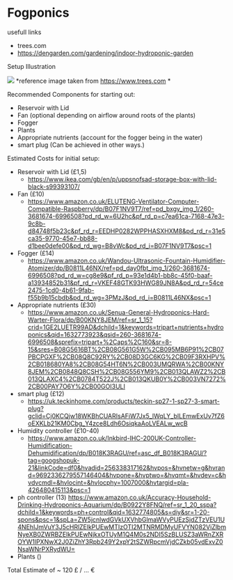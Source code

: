 # Fogponics

usefull links
 - trees.com
 - https://dengarden.com/gardening/indoor-hydroponic-garden

Setup Illustration

[<img src="https://www.trees.com/wp-content/uploads/files/inline-images/Fogponics.png">](Fogponics)
*reference image taken from https://www.trees.com *

Recommended Components for starting out:

- Reservoir with Lid 
- Fan (optional depending on airflow around roots of the plants)
- Fogger 
- Plants
- Appropriate nutrients (account for the fogger being in the water)
- smart plug (Can be achieved in other ways.)


Estimated Costs for initial setup:

- Reservoir with Lid (£1,5)
  - https://www.ikea.com/gb/en/p/uppsnofsad-storage-box-with-lid-black-s99393107/
- Fan (£10)
  - https://www.amazon.co.uk/ELUTENG-Ventilator-Computer-Compatible-Raspberry/dp/B07F1NV9T7/ref=pd_bxgy_img_1/260-3681674-6996508?pd_rd_w=6U2hc&pf_rd_p=c7ea61ca-7168-47e3-9c8b-d84748f5b23c&pf_rd_r=EEDHP0282WPPHASXHXM8&pd_rd_r=31e5ca35-9770-45e7-bb88-d1bee0defe00&pd_rd_wg=B8vWc&pd_rd_i=B07F1NV9T7&psc=1
- Fogger (£14)
  - https://www.amazon.co.uk/Wandou-Ultrasonic-Fountain-Humidifier-Atomizer/dp/B0811L46NX/ref=pd_day0fbt_img_1/260-3681674-6996508?pd_rd_w=cg8e9&pf_rd_p=93e1d4b1-bb8c-45f0-baaf-a13934852b31&pf_rd_r=VKEF48GTK93HWG89JN8A&pd_rd_r=54ce2475-1cd0-4b61-9fab-f55b9b15cbdb&pd_rd_wg=3PMzJ&pd_rd_i=B0811L46NX&psc=1
- Appropriate nutrients (£30)
  - https://www.amazon.co.uk/Senua-General-Hydroponics-Hard-Warter-Flora/dp/B00KNY8JEM/ref=sr_1_15?crid=1GE2LUETR99AD&dchild=1&keywords=tripart+nutrients+hydroponics&qid=1632773923&qsid=260-3681674-6996508&sprefix=tripart+%2Caps%2C160&sr=8-15&sres=B08G5616BT%2CB08G561G5W%2CB095MB6P91%2CB07PBCPGXF%2CB08Q8C92RY%2CB08D3GC6KG%2CB09F3RXHPV%2CB018680YA8%2CB08G54HT6N%2CB003UMQRWA%2CB00KNY8JEM%2CB0848Q8CSH%2CB08G556YM9%2CB013QLAWZ2%2CB013QLAXC4%2CB0784T522J%2CB013QKUB0Y%2CB003VN7272%2CB00PAY7O6Y%2CB00GOI3ULI
- smart plug (£12)
  - https://uk.teckinhome.com/products/teckin-sp27-1-sp27-3-smart-plug?gclid=Cj0KCQjw18WKBhCUARIsAFiW7Jx5_lWqLY_bILEmwExUv7fZ6oEXKLb21KM0Cbg_Y4zce8Ldh6OsiqkaAoLVEALw_wcB
- Humidity controller (£10-40)
  - https://www.amazon.co.uk/Inkbird-IHC-200UK-Controller-Humidification-Dehumidification/dp/B018K3RAGU/ref=asc_df_B018K3RAGU/?tag=googshopuk-21&linkCode=df0&hvadid=256338317162&hvpos=&hvnetw=g&hvrand=9692336279557146404&hvpone=&hvptwo=&hvqmt=&hvdev=c&hvdvcmdl=&hvlocint=&hvlocphy=1007000&hvtargid=pla-426480415113&psc=1
- ph controller (13)
  https://www.amazon.co.uk/Accuracy-Household-Drinking-Hydroponics-Aquarium/dp/B0922Y8FNQ/ref=sr_1_20_sspa?dchild=1&keywords=ph+control&qid=1632774805&s=diy&sr=1-20-spons&psc=1&spLa=ZW5jcnlwdGVkUXVhbGlmaWVyPUEzSjdZTzVEU1U4NEhIJmVuY3J5cHRlZElkPUEwMTIzOTI2MTNRMDMyUFVYN082ViZlbmNyeXB0ZWRBZElkPUEwNjkxOTUyM1Q4M0s2NDI5SzBLUSZ3aWRnZXROYW1lPXNwX2J0ZiZhY3Rpb249Y2xpY2tSZWRpcmVjdCZkb05vdExvZ0NsaWNrPXRydWU=
- Plants ()


Total Estimate of ~ 120 £ / ... €
